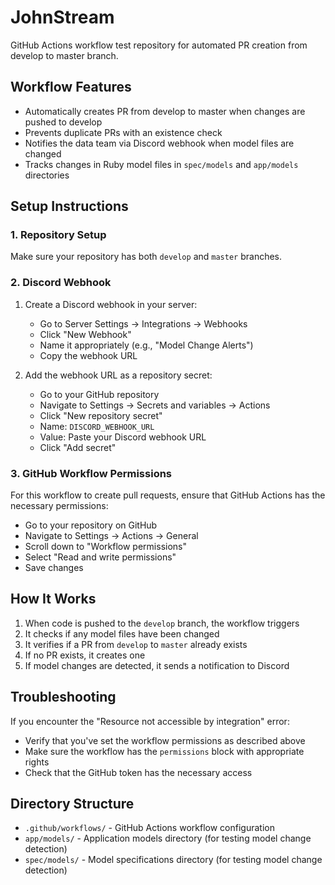 # JohnStream

GitHub Actions workflow test repository for automated PR creation from develop to master branch.

## Workflow Features

- Automatically creates PR from develop to master when changes are pushed to develop
- Prevents duplicate PRs with an existence check
- Notifies the data team via Discord webhook when model files are changed
- Tracks changes in Ruby model files in `spec/models` and `app/models` directories

## Setup Instructions

### 1. Repository Setup

Make sure your repository has both `develop` and `master` branches.

### 2. Discord Webhook

1. Create a Discord webhook in your server:
   - Go to Server Settings → Integrations → Webhooks
   - Click "New Webhook"
   - Name it appropriately (e.g., "Model Change Alerts")
   - Copy the webhook URL

2. Add the webhook URL as a repository secret:
   - Go to your GitHub repository
   - Navigate to Settings → Secrets and variables → Actions
   - Click "New repository secret"
   - Name: `DISCORD_WEBHOOK_URL`
   - Value: Paste your Discord webhook URL
   - Click "Add secret"

### 3. GitHub Workflow Permissions

For this workflow to create pull requests, ensure that GitHub Actions has the necessary permissions:

- Go to your repository on GitHub
- Navigate to Settings → Actions → General
- Scroll down to "Workflow permissions"
- Select "Read and write permissions"
- Save changes

## How It Works

1. When code is pushed to the `develop` branch, the workflow triggers
2. It checks if any model files have been changed
3. It verifies if a PR from `develop` to `master` already exists
4. If no PR exists, it creates one
5. If model changes are detected, it sends a notification to Discord

## Troubleshooting

If you encounter the "Resource not accessible by integration" error:
- Verify that you've set the workflow permissions as described above
- Make sure the workflow has the `permissions` block with appropriate rights
- Check that the GitHub token has the necessary access

## Directory Structure

- `.github/workflows/` - GitHub Actions workflow configuration
- `app/models/` - Application models directory (for testing model change detection)
- `spec/models/` - Model specifications directory (for testing model change detection)
